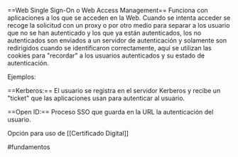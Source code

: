 ==Web Single Sign-On o Web Access Management==
Funciona con aplicaciones a los que se acceden en la Web.
Cuando se intenta acceder se recoge la solicitud con un proxy o por otro medio para separar a los usuario que no se han autenticado y los que ya están autenticados, los no autenticados son enviados a un servidor de autenticación y solamente son redirigidos cuando se identificaron correctamente, aquí se utilizan las cookies para "recordar" a los usuarios autenticados y su estado de autenticación.

Ejemplos:

==Kerberos:== El usuario se registra en el servidor Kerberos y recibe un "ticket" que las aplicaciones usan para autenticar al usuario.

==Open ID:== Proceso SSO que guarda en la URL la autenticación del usuario. 

Opción para uso de [[Certificado Digital]]

#fundamentos 